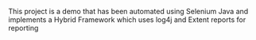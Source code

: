 This project is a demo that has been automated using Selenium Java and implements a Hybrid Framework 
which uses log4j and Extent reports for reporting
